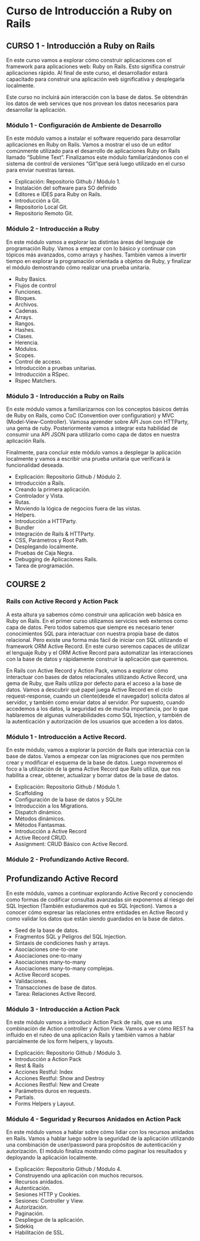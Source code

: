 # Curso de Introducción a Ruby on Rails

## CURSO 1 - Introducción a Ruby on Rails
En este curso vamos a explorar cómo construir aplicaciones con el framework para aplicaciones web: Ruby on Rails. Esto significa construir aplicaciones rápido. 
Al final de este curso, el desarrollador estará capacitado para construir una aplicación web significativa y desplegarla localmente.

Este curso no incluirá aún interacción con la base de datos. Se obtendrán los datos de web services que nos provean los datos necesarios para desarrollar la aplicación. 
### Módulo 1 - Configuración de Ambiente de Desarrollo
En este módulo vamos a instalar el software requerido para desarrollar aplicaciones en Ruby on Rails. Vamos a mostrar el uso de un editor comúnmente utilizado para el desarrollo de aplicaciones Ruby on Rails llamado “Sublime Text”.
Finalizamos este módulo familiarizándonos con el sistema de control de versiones “Git”que será luego utilizado en el curso para enviar nuestras tareas.

* Explicación:  Repositorio Github / Módulo 1. 
* Instalación del software para SO definido
* Editores e IDES para Ruby on Rails. 
* Introducción a Git.
* Repositorio Local Git.
* Repositorio Remoto Git.

### Módulo 2 - Introducción a Ruby
En este módulo vamos a explorar las distintas áreas del lenguaje de programación Ruby. 
Vamos a empezar con lo básico y continuar con tópicos más avanzados, como arrays y hashes. También vamos a invertir tiempo en explorar la programación orientada a objetos de Ruby, y finalizar el módulo demostrando cómo realizar una prueba unitaria. 

* Ruby Basics. 
* Flujos de control 
* Funciones.
* Bloques. 
* Archivos.
* Cadenas. 
* Arrays. 
* Rangos. 
* Hashes.
* Clases. 
* Herencia. 
* Módulos.
* Scopes. 
* Control de acceso. 
* Introducción a pruebas unitarias. 
* Introducción a RSpec. 
* Rspec Matchers.

### Módulo 3 - Introducción a Ruby on Rails
En este módulo vamos a familiarizarnos con los conceptos básicos detrás de Ruby on Rails, como CoC (Convention over configuration) y MVC (Model-View-Controller).
Vamosa  aprender sobre API Json con HTTParty, una gema de ruby. Posteriormente vamos a integrar esta habilidad de consumir una API JSON para utilizarlo como capa de datos en nuestra aplicación Rails. 

Finalmente, para concluir este módulo vamos a desplegar la aplicación localmente y vamos a escribir una prueba unitaria que verificará la funcionalidad deseada. 

* Explicación:  Repositorio Github / Módulo 2.
* Introducción a Rails. 
* Creando la primera aplicación. 
* Controlador y Vista. 
* Rutas. 
* Moviendo la lógica de negocios fuera de las vistas. 
* Helpers. 
* Introducción a HTTParty. 
* Bundler
* Integración de Rails & HTTParty. 
* CSS, Parámetros y Root Path. 
* Desplegando localmente.
* Pruebas de Caja Negra. 
* Debugging de Aplicaciones Rails. 
* Tarea de programación.

## COURSE 2
### Rails con Active Record y Action Pack
A esta altura ya sabemos cómo construir una aplicación web básica en Ruby on Rails. En el primer curso utilizamos servicios web externos como capa de datos. Pero todos sabemos que siempre es necesario tener conocimientos SQL para interactuar con nuestra propia base de datos relacional. Pero existe una forma más fácil de iniciar con SQL utilizando el framework ORM Active Record. En este curso seremos capaces de utilizar el lenguaje Ruby y el ORM Active Record para automatizar las interacciones con la base de datos y rápidamente construir la aplicación que queremos. 

En Rails con Active Record y Action Pack, vamos a explorar cómo interactuar con bases de datos relacionales utilizando Active Record, una gema de Ruby, que Rails utiliza por defecto para el acceso a la base de datos. Vamos a descubrir qué papel juega Active Record en el ciclo request-response, cuando un cliente(desde el navegador) solicita datos al servidor, y también como enviar datos al servidor. Por supuesto, cuando accedemos a los datos, la seguridad es de mucha importancia, por lo que hablaremos de algunas vulnerabilidades como SQL Injection, y también de la autenticación y autorización de los usuarios que acceden a los datos. 

### Módulo 1 - Introducción a Active Record. 
En este módulo, vamos a explorar la porción de Rails que interactúa con la base de datos. Vamos a empezar con las migraciones que nos permiten crear y modificar el esquema de la base de datos. Luego moveremos el foco a la utilización de la gema Active Record que Rails utiliza, que nos habilita a crear, obtener, actualizar y borrar datos de la base de datos.

* Explicación:  Repositorio Github / Módulo 1.
* Scaffolding
* Configuración de la base de datos y SQLite
* Introducción a los Migrations.
* Dispatch dinámico. 
* Métodos dinámicos.
* Métodos Fantasmas. 
* Introducción a Active Record
* Active Record CRUD.
* Assignment: CRUD Básico con Active Record. 

### Módulo 2 - Profundizando Active Record. 
## Profundizando Active Record
En este módulo, vamos a continuar explorando Active Record y conociendo como formas de codificar consultas avanzadas sin exponernos al riesgo del SQL Injection (También estudiaremos qué es SQL Injection). Vamos a conocer cómo expresar las relaciones entre entidades en Active Record y como validar los datos que están siendo guardados en la base de datos. 

* Seed de la base de datos. 
* Fragmentos SQL y Peligros del SQL Injection. 
* Sintaxis de condiciones hash y arrays. 
* Asociaciones one-to-one
* Asociaciones one-to-many
* Asociaciones many-to-many
* Asociaciones many-to-many complejas. 
* Active Record scopes. 
* Validaciones. 
* Transacciones de base de datos. 
* Tarea: Relaciones Active Record. 

### Módulo 3 - Introducción a Action Pack 
En este módulo vamos a introducir Action Pack de rails, que es una combinación de Action controller y Action View. Vamos a ver cómo REST ha influido en el ruteo de una aplicación Rails y también vamos a hablar parcialmente de los form helpers, y layouts. 
* Explicación:  Repositorio Github / Módulo 3.
* Introducción a Action Pack
* Rest & Rails
* Acciones Restful: Index
* Acciones Restful: Show and Destroy
* Acciones Restful: New and Create
* Parámetros duros en requests. 
* Partials. 
* Forms Helpers y Layout. 

### Módulo 4 - Seguridad y Recursos Anidados en Action Pack
En este módulo vamos a hablar sobre cómo lidiar con los recursos anidados en Rails. Vamos a hablar luego sobre la seguridad de la aplicación utilizando una combinación de user/password para propósitos de autenticación y autorización. El módulo finaliza mostrando cómo paginar los resultados y deployando la aplicación localmente. 
* Explicación:  Repositorio Github / Módulo 4.
* Construyendo una aplicación con muchos recursos. 
* Recursos anidados. 
* Autenticación. 
* Sesiones HTTP y Cookies. 
* Sesiones: Controller y View. 
* Autorización. 
* Paginación. 
* Despliegue de la aplicación. 
* Sidekiq
* Habilitación de SSL. 
